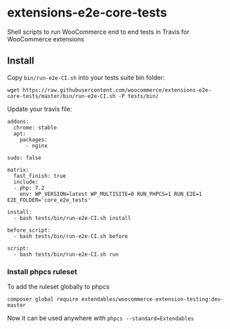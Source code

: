 # extensions-e2e-core-tests
Shell scripts to run WooCommerce end to end tests in Travis for WooCommerce extensions

## Install

Copy `bin/run-e2e-CI.sh` into your tests suite bin folder:

```
wget https://raw.githubusercontent.com/woocommerce/extensions-e2e-core-tests/master/bin/run-e2e-CI.sh -P tests/bin/
```

Update your travis file:

```
addons:
  chrome: stable
  apt:
    packages:
      - nginx

sudo: false

matrix:
  fast_finish: true
  include:
  - php: 7.2
    env: WP_VERSION=latest WP_MULTISITE=0 RUN_PHPCS=1 RUN_E2E=1 E2E_FOLDER='core_e2e_tests'

install:
  - bash tests/bin/run-e2e-CI.sh install

before_script:
  - bash tests/bin/run-e2e-CI.sh before

script:
  - bash tests/bin/run-e2e-CI.sh run
```


### Install phpcs ruleset

To add the ruleset globally to phpcs

```
composer global require extendables/woocommerce-extension-testing:dev-master 
```

Now it can be used anywhere with `phpcs --standard=Extendables`
